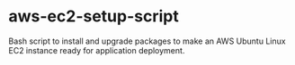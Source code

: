 # aws-ec2-setup-script
Bash script to install and upgrade packages to make an AWS Ubuntu Linux EC2 instance ready for application deployment.
